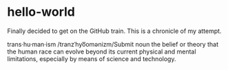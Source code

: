 # hello-world
Finally decided to get on the GitHub train. This is a chronicle of my attempt.

trans·hu·man·ism
/tranzˈhyo͞omənizm/Submit
noun
the belief or theory that the human race can evolve beyond its current physical and mental limitations, especially by means of science and technology.
